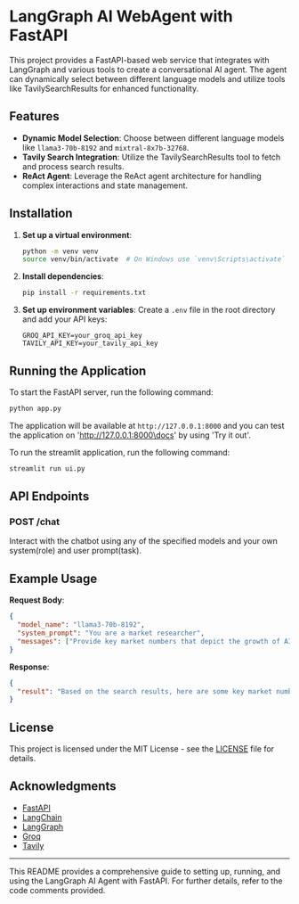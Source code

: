 # LangGraph AI WebAgent with FastAPI

This project provides a FastAPI-based web service that integrates with LangGraph and various tools to create a conversational AI agent. The agent can dynamically select between different language models and utilize tools like TavilySearchResults for enhanced functionality.

## Features

- **Dynamic Model Selection**: Choose between different language models like `llama3-70b-8192` and `mixtral-8x7b-32768`.
- **Tavily Search Integration**: Utilize the TavilySearchResults tool to fetch and process search results.
- **ReAct Agent**: Leverage the ReAct agent architecture for handling complex interactions and state management.

## Installation

1. **Set up a virtual environment**:
   ```bash
   python -m venv venv
   source venv/bin/activate  # On Windows use `venv\Scripts\activate`
   ```

3. **Install dependencies**:
   ```bash
   pip install -r requirements.txt
   ```

4. **Set up environment variables**:
   Create a `.env` file in the root directory and add your API keys:
   ```plaintext
   GROQ_API_KEY=your_groq_api_key
   TAVILY_API_KEY=your_tavily_api_key
   ```

## Running the Application

To start the FastAPI server, run the following command:

```bash
python app.py
```
The application will be available at `http://127.0.0.1:8000` and you can test the application on 'http://127.0.0.1:8000\docs' by using 'Try it out'.

To run the streamlit application, run the following command:

```bash
streamlit run ui.py
```

## API Endpoints

### POST /chat

Interact with the chatbot using any of the specified models and your own system(role) and user prompt(task).

## Example Usage

**Request Body**:
```json
{
  "model_name": "llama3-70b-8192",
  "system_prompt": "You are a market researcher",
  "messages": ["Provide key market numbers that depict the growth of AI since past 3 years"]
}
```

**Response**:
```json
{
  "result": "Based on the search results, here are some key market numbers that depict the growth of AI since the past 3 years:\n\n1. The total addressable market for AI-related hardware and software is expected to grow between 40% and 55% annually for at least the next three years, reaching between $780 billion and $990 billion by 2027. (Source: Bain)\n2. The global AI market is projected to reach $407 billion by 2027, experiencing substantial growth from its estimated $86.9 billion revenue in 2022. (Source: Forbes Advisor)\n3. The AI software market is expected to grow from $10.1 billion in 2018 to $126 billion by 2025, at a compound annual growth rate (CAGR) of 43.8%. (Source: MarketsandMarkets)\n4. The global AI computing power is expected to grow exponentially, with a projected 21% net increase to the United States GDP by 2030. (Source: CFI.co)\n5. The AI market size is expected to reach $1.5 trillion by 2030, growing at a CAGR of 38.1% from 2023 to 2030. (Source: Upmetrics)\n6. The AI industry is expected to create 500,000 to 700,000 new jobs globally by 2025, with the majority of these jobs being in the areas of data science, machine learning, and natural language processing. (Source: Gartner)\n7. By 2025, AI is expected to add $15.7 trillion to the global economy, with 70% of this value being generated by productivity gains and 30% by consumption effects. (Source: Accenture)\n\nThese numbers demonstrate the rapid growth and adoption of AI across various industries, with significant economic benefits expected in the coming years."
}
```

## License

This project is licensed under the MIT License - see the [LICENSE](LICENSE) file for details.

## Acknowledgments

- [FastAPI](https://fastapi.tiangolo.com/)
- [LangChain](https://www.langchain.com/)
- [LangGraph](https://langchain.com/langgraph)
- [Groq](https://groq.com/)
- [Tavily](https://tavily.com/)

---

This README provides a comprehensive guide to setting up, running, and using the LangGraph AI Agent with FastAPI. For further details, refer to the code comments provided.
